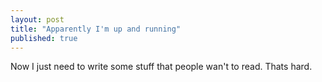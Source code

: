 ```yaml
---
layout: post
title: "Apparently I'm up and running"
published: true
---
```


Now I just need to write some stuff that people wan't to read. Thats hard.